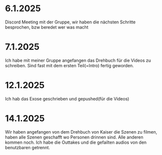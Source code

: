 # 6.1.2025

Discord Meeting mit der Gruppe, wir haben die nächsten Schritte besprochen, bzw beredet wer was macht



# 7.1.2025

Ich habe mit meiner Gruppe angefangen das Drehbuch für die Videos zu schreiben. Sind fast mit dem ersten Teil(=Intro) fertig geworden.



# 12.1.2025

Ich hab das Exose geschrieben und gepushed(für die Videos)



# 14.1.2025

Wir haben angefangen von dem Drehbuch von Kaiser die Szenen zu filmen, haben alle Szenen geschafft wo Personen drinnen sind. Alle anderen kommen noch. Ich habe die Outtakes und die gefailten audios von den benutzbaren getrennt.
